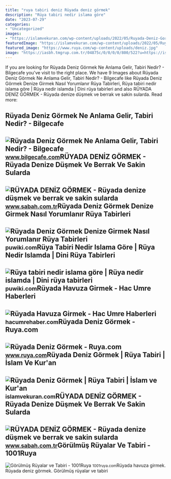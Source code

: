 ```yaml
---
title: "ruya tabiri deniz Rüyada deni̇z görmek"
description: "Rüya tabiri nedir islama göre"
date: "2023-07-29"
categories:
- "Uncategorized"
images:
- "https://islamvekuran.com/wp-content/uploads/2022/05/Ruyada-Deniz-Gormek-Ruya-Tabiri.png"
featuredImage: "https://islamvekuran.com/wp-content/uploads/2022/05/Ruyada-Deniz-Gormek-Ruya-Tabiri.png"
featured_image: "https://www.ruya.com/wp-content/uploads/deniz.jpg"
image: "https://iasbh.tmgrup.com.tr/04875c/0/0/0/0/800/522?u=https://isbh.tmgrup.com.tr/sbh/2020/03/20/ruyada-deniz-gormek-ne-anlama-gelir-ruyada-denize-girmek-ve-yuzmek-hakkinda-ruya-tabiri-yorumu-1584717200574.jpg&amp;mw=600"
---
```


If you are looking for Rüyada Deniz Görmek Ne Anlama Gelir, Tabiri Nedir? - Bilgecafe you've visit to the right place. We have 9 Images about Rüyada Deniz Görmek Ne Anlama Gelir, Tabiri Nedir? - Bilgecafe like Rüyada Deniz Görmek Denize Girmek Nasıl Yorumlanır Rüya Tabirleri, Rüya tabiri nedir islama göre | Rüya nedir islamda | Dini rüya tabirleri and also RÜYADA DENİZ GÖRMEK - Rüyada denize düşmek ve berrak ve sakin sularda. Read more:

Rüyada Deniz Görmek Ne Anlama Gelir, Tabiri Nedir? - Bilgecafe
--------------------------------------------------------------

 ![Rüyada Deniz Görmek Ne Anlama Gelir, Tabiri Nedir? - Bilgecafe](https://www.bilgecafe.com/wp-content/uploads/2022/05/ruyada-deniz-gormek.jpg) <small>www.bilgecafe.com</small>RÜYADA DENİZ GÖRMEK - Rüyada Denize Düşmek Ve Berrak Ve Sakin Sularda
---------------------------------------------------------------------

 ![RÜYADA DENİZ GÖRMEK - Rüyada denize düşmek ve berrak ve sakin sularda](https://iasbh.tmgrup.com.tr/04875c/0/0/0/0/800/522?u=https://isbh.tmgrup.com.tr/sbh/2020/03/20/ruyada-deniz-gormek-ne-anlama-gelir-ruyada-denize-girmek-ve-yuzmek-hakkinda-ruya-tabiri-yorumu-1584717200574.jpg&mw=600) <small>www.sabah.com.tr</small>Rüyada Deniz Görmek Denize Girmek Nasıl Yorumlanır Rüya Tabirleri
-----------------------------------------------------------------

 ![Rüyada Deniz Görmek Denize Girmek Nasıl Yorumlanır Rüya Tabirleri](https://puwiki.com/wp-content/uploads/2019/02/ruyada-deniz-gormek-tabiri-ve-yorumlari.jpg) <small>puwiki.com</small>Rüya Tabiri Nedir Islama Göre | Rüya Nedir Islamda | Dini Rüya Tabirleri
------------------------------------------------------------------------

 ![Rüya tabiri nedir islama göre | Rüya nedir islamda | Dini rüya tabirleri](https://puwiki.com/wp-content/uploads/2018/10/ruya-tabiri-nedir-islama-gore.jpg) <small>puwiki.com</small>Rüyada Havuza Girmek - Hac Umre Haberleri
-----------------------------------------

 ![Rüyada Havuza Girmek - Hac Umre Haberleri](https://hacumrehaber.com/wp-content/uploads/2021/10/Ruyada-deniz-ve-havuz-gorenler-icin-ruya-tabiri-768x498.jpg) <small>hacumrehaber.com</small>Rüyada Deniz Görmek - Ruya.com
------------------------------

 ![Rüyada Deniz Görmek - Ruya.com](https://www.ruya.com/wp-content/uploads/deniz.jpg) <small>www.ruya.com</small>Rüyada Deniz Görmek | Rüya Tabiri | İslam Ve Kur'an
---------------------------------------------------

 ![Rüyada Deniz Görmek | Rüya Tabiri | İslam ve Kur'an](https://islamvekuran.com/wp-content/uploads/2022/05/Ruyada-Deniz-Gormek-Ruya-Tabiri.png) <small>islamvekuran.com</small>RÜYADA DENİZ GÖRMEK - Rüyada Denize Düşmek Ve Berrak Ve Sakin Sularda
---------------------------------------------------------------------

 ![RÜYADA DENİZ GÖRMEK - Rüyada denize düşmek ve berrak ve sakin sularda](https://iasbh.tmgrup.com.tr/548a01/752/395/0/51/800/471?u=https://isbh.tmgrup.com.tr/sbh/2020/03/20/ruyada-deniz-gormek-ne-anlama-gelir-ruyada-denize-girmek-ve-yuzmek-hakkinda-ruya-tabiri-yorumu-1584717076691.jpg) <small>www.sabah.com.tr</small>Görülmüş Rüyalar Ve Tabiri - 1001Ruya
-------------------------------------

 ![Görülmüş Rüyalar ve Tabiri - 1001Ruya](https://1001ruya.com/wp-content/uploads/gorulmus-ruya-ve-anlamlari.jpg) <small>1001ruya.com</small>Rüyada havuza girmek. Rüyada deni̇z görmek. Görülmüş rüyalar ve tabiri
